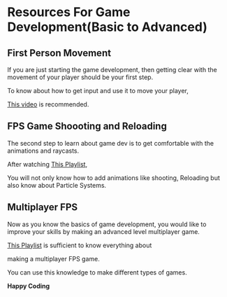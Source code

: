 # Resources For Game Development(Basic to Advanced)

## First Person Movement

If you are just starting the game development, then getting clear with the movement of your player should be your first step.

To know about how to get input and use it to move your player,

[This video](https://youtu.be/_QajrabyTJc) is recommended.


 
FPS Game Shoooting and Reloading
---------------------------------

The second step to learn about game dev is to get comfortable with the animations and raycasts.

After watching [This Playlist](https://www.youtube.com/playlist?list=PLPV2KyIb3jR7dFbE2UQYu7QWMdUgDnlnk),

You will not only know how to add animations like shooting, Reloading but also know about Particle Systems. 



Multiplayer FPS
------------------

Now as you know the basics of game development, you would like to improve your skills by making an advanced level multiplayer game.

[This Playlist](https://www.youtube.com/playlist?list=PLPV2KyIb3jR5PhGqsO7G4PsbEC_Al-kPZ) is sufficient to know everything about

making a multiplayer FPS game.

You can use this knowledge to make different types of games.



**Happy Coding**

